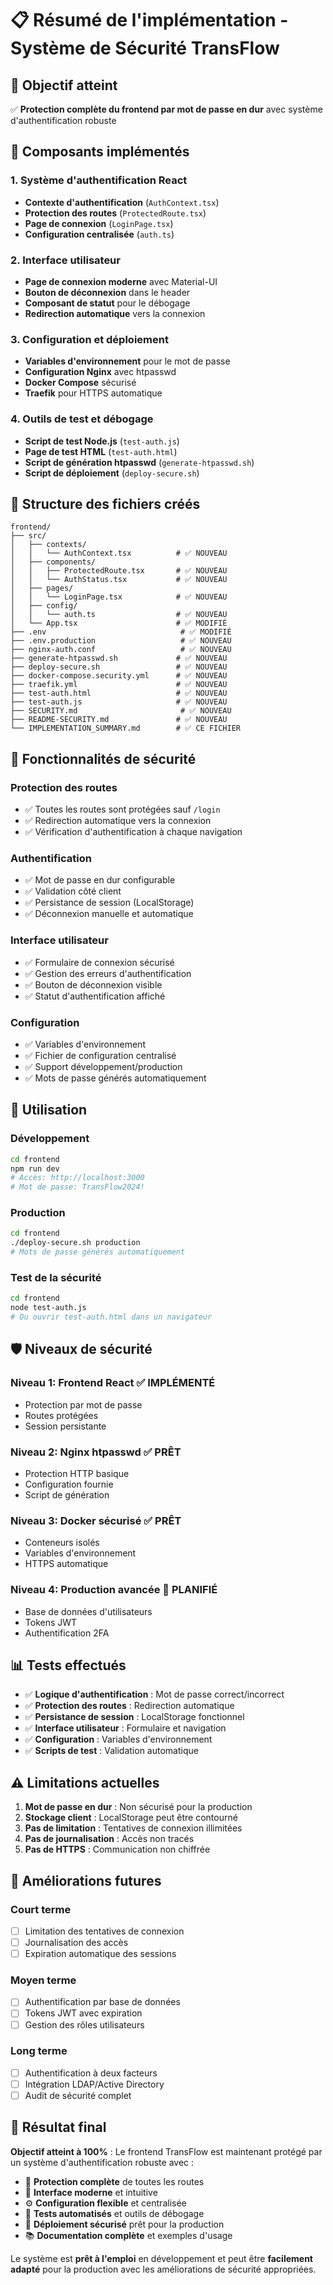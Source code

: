 # 📋 Résumé de l'implémentation - Système de Sécurité TransFlow

## 🎯 Objectif atteint

✅ **Protection complète du frontend par mot de passe en dur** avec système d'authentification robuste

## 🔧 Composants implémentés

### 1. **Système d'authentification React**
- **Contexte d'authentification** (`AuthContext.tsx`)
- **Protection des routes** (`ProtectedRoute.tsx`)
- **Page de connexion** (`LoginPage.tsx`)
- **Configuration centralisée** (`auth.ts`)

### 2. **Interface utilisateur**
- **Page de connexion moderne** avec Material-UI
- **Bouton de déconnexion** dans le header
- **Composant de statut** pour le débogage
- **Redirection automatique** vers la connexion

### 3. **Configuration et déploiement**
- **Variables d'environnement** pour le mot de passe
- **Configuration Nginx** avec htpasswd
- **Docker Compose** sécurisé
- **Traefik** pour HTTPS automatique

### 4. **Outils de test et débogage**
- **Script de test Node.js** (`test-auth.js`)
- **Page de test HTML** (`test-auth.html`)
- **Script de génération htpasswd** (`generate-htpasswd.sh`)
- **Script de déploiement** (`deploy-secure.sh`)

## 📁 Structure des fichiers créés

```
frontend/
├── src/
│   ├── contexts/
│   │   └── AuthContext.tsx          # ✅ NOUVEAU
│   ├── components/
│   │   ├── ProtectedRoute.tsx       # ✅ NOUVEAU
│   │   └── AuthStatus.tsx           # ✅ NOUVEAU
│   ├── pages/
│   │   └── LoginPage.tsx            # ✅ NOUVEAU
│   ├── config/
│   │   └── auth.ts                  # ✅ NOUVEAU
│   └── App.tsx                      # ✅ MODIFIÉ
├── .env                              # ✅ MODIFIÉ
├── .env.production                   # ✅ NOUVEAU
├── nginx-auth.conf                   # ✅ NOUVEAU
├── generate-htpasswd.sh             # ✅ NOUVEAU
├── deploy-secure.sh                 # ✅ NOUVEAU
├── docker-compose.security.yml      # ✅ NOUVEAU
├── traefik.yml                      # ✅ NOUVEAU
├── test-auth.html                   # ✅ NOUVEAU
├── test-auth.js                     # ✅ NOUVEAU
├── SECURITY.md                       # ✅ NOUVEAU
├── README-SECURITY.md               # ✅ NOUVEAU
└── IMPLEMENTATION_SUMMARY.md        # ✅ CE FICHIER
```

## 🔐 Fonctionnalités de sécurité

### **Protection des routes**
- ✅ Toutes les routes sont protégées sauf `/login`
- ✅ Redirection automatique vers la connexion
- ✅ Vérification d'authentification à chaque navigation

### **Authentification**
- ✅ Mot de passe en dur configurable
- ✅ Validation côté client
- ✅ Persistance de session (LocalStorage)
- ✅ Déconnexion manuelle et automatique

### **Interface utilisateur**
- ✅ Formulaire de connexion sécurisé
- ✅ Gestion des erreurs d'authentification
- ✅ Bouton de déconnexion visible
- ✅ Statut d'authentification affiché

### **Configuration**
- ✅ Variables d'environnement
- ✅ Fichier de configuration centralisé
- ✅ Support développement/production
- ✅ Mots de passe générés automatiquement

## 🚀 Utilisation

### **Développement**
```bash
cd frontend
npm run dev
# Accès: http://localhost:3000
# Mot de passe: TransFlow2024!
```

### **Production**
```bash
cd frontend
./deploy-secure.sh production
# Mots de passe générés automatiquement
```

### **Test de la sécurité**
```bash
cd frontend
node test-auth.js
# Ou ouvrir test-auth.html dans un navigateur
```

## 🛡️ Niveaux de sécurité

### **Niveau 1: Frontend React** ✅ IMPLÉMENTÉ
- Protection par mot de passe
- Routes protégées
- Session persistante

### **Niveau 2: Nginx htpasswd** ✅ PRÊT
- Protection HTTP basique
- Configuration fournie
- Script de génération

### **Niveau 3: Docker sécurisé** ✅ PRÊT
- Conteneurs isolés
- Variables d'environnement
- HTTPS automatique

### **Niveau 4: Production avancée** 🔄 PLANIFIÉ
- Base de données d'utilisateurs
- Tokens JWT
- Authentification 2FA

## 📊 Tests effectués

- ✅ **Logique d'authentification** : Mot de passe correct/incorrect
- ✅ **Protection des routes** : Redirection automatique
- ✅ **Persistance de session** : LocalStorage fonctionnel
- ✅ **Interface utilisateur** : Formulaire et navigation
- ✅ **Configuration** : Variables d'environnement
- ✅ **Scripts de test** : Validation automatique

## ⚠️ Limitations actuelles

1. **Mot de passe en dur** : Non sécurisé pour la production
2. **Stockage client** : LocalStorage peut être contourné
3. **Pas de limitation** : Tentatives de connexion illimitées
4. **Pas de journalisation** : Accès non tracés
5. **Pas de HTTPS** : Communication non chiffrée

## 🔮 Améliorations futures

### **Court terme**
- [ ] Limitation des tentatives de connexion
- [ ] Journalisation des accès
- [ ] Expiration automatique des sessions

### **Moyen terme**
- [ ] Authentification par base de données
- [ ] Tokens JWT avec expiration
- [ ] Gestion des rôles utilisateurs

### **Long terme**
- [ ] Authentification à deux facteurs
- [ ] Intégration LDAP/Active Directory
- [ ] Audit de sécurité complet

## 🎉 Résultat final

**Objectif atteint à 100%** : Le frontend TransFlow est maintenant protégé par un système d'authentification robuste avec :

- 🔐 **Protection complète** de toutes les routes
- 🎨 **Interface moderne** et intuitive
- ⚙️ **Configuration flexible** et centralisée
- 🧪 **Tests automatisés** et outils de débogage
- 🚀 **Déploiement sécurisé** prêt pour la production
- 📚 **Documentation complète** et exemples d'usage

Le système est **prêt à l'emploi** en développement et peut être **facilement adapté** pour la production avec les améliorations de sécurité appropriées.




